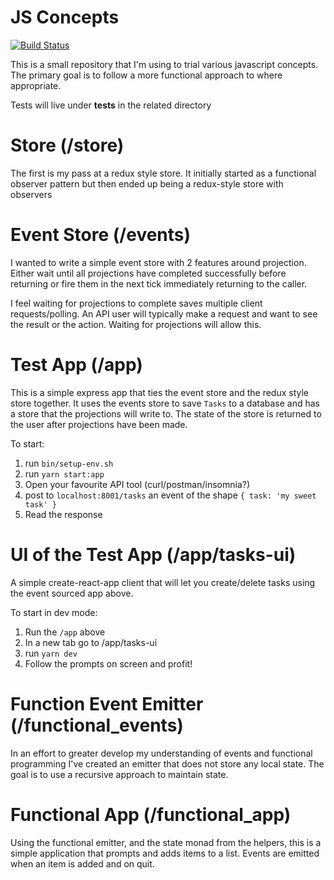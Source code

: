 # JS Concepts

[![Build Status](https://travis-ci.org/aabrook/js_concepts.svg?branch=master)](https://travis-ci.org/aabrook/js_concepts)

This is a small repository that I'm using to trial various javascript concepts.
The primary goal is to follow a more functional approach to where appropriate.

Tests will live under __tests__ in the related directory

# Store (/store)

The first is my pass at a redux style store. It initially started as a functional observer
pattern but then ended up being a redux-style store with observers

# Event Store (/events)

I wanted to write a simple event store with 2 features around projection. Either wait until
all projections have completed successfully before returning or fire them in the next tick
immediately returning to the caller.

I feel waiting for projections to complete saves multiple client requests/polling. An API user
will typically make a request and want to see the result or the action. Waiting for projections
will allow this.

# Test App (/app)

This is a simple express app that ties the event store and the redux style store together.
It uses the events store to save `Tasks` to a database and has a store that the projections
will write to. The state of the store is returned to the user after projections have been made.

To start:
1. run `bin/setup-env.sh`
2. run `yarn start:app`
3. Open your favourite API tool (curl/postman/insomnia?)
4. post to `localhost:8001/tasks` an event of the shape `{ task: 'my sweet task' }`
5. Read the response

# UI of the Test App (/app/tasks-ui)

A simple create-react-app client that will let you create/delete tasks using the event sourced
app above.

To start in dev mode:
1. Run the `/app` above
2. In a new tab go to /app/tasks-ui
3. run `yarn dev`
4. Follow the prompts on screen and profit!

# Function Event Emitter (/functional_events)

In an effort to greater develop my understanding of events and functional programming I've created
an emitter that does not store any local state. The goal is to use a recursive approach to maintain
state.

# Functional App (/functional_app)

Using the functional emitter, and the state monad from the helpers, this is a simple application that
prompts and adds items to a list. Events are emitted when an item is added and on quit.
